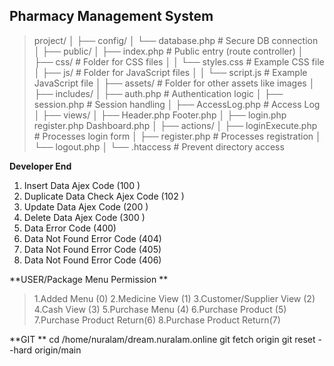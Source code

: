 ## **Pharmacy Management System**

> project/
│
├── config/
│   └── database.php        # Secure DB connection
│
├── public/
│   ├── index.php           # Public entry (route controller)
│   ├── css/                # Folder for CSS files
│   │   └── styles.css      # Example CSS file
│   ├── js/                 # Folder for JavaScript files
│   │   └── script.js       # Example JavaScript file
│   ├── assets/             # Folder for other assets like images
│
├── includes/
│   ├── auth.php            # Authentication logic
│   ├── session.php         # Session handling
│   ├── AccessLog.php       # Access Log
│
├── views/
│   ├── Header.php Footer.php
│   ├── login.php register.php Dashboard.php
│
├── actions/
│   ├── loginExecute.php           # Processes login form
│   ├── register.php        # Processes registration
│   └── logout.php
│
└── .htaccess               # Prevent directory access


**Developer End**
 1. Insert Data Ajex Code (100 )
 2. Duplicate Data Check Ajex Code (102 )
 3. Update Data  Ajex Code (200 )
 4. Delete Data  Ajex Code (300 )
 5. Data Error Code (400) 
 6. Data Not Found Error Code (404)
 7. Data Not Found Error Code (405)
 8. Data Not Found Error Code (406)

**USER/Package Menu Permission **
> 	1.Added Menu  (0)
> 	2.Medicine View (1)
> 	3.Customer/Supplier View (2)
> 	4.Cash View (3)
> 	5.Purchase Menu (4)
> 	6.Purchase Product (5)
> 	7.Purchase Product  Return(6)
> 	8.Purchase Product  Return(7)


**GIT **
cd /home/nuralam/dream.nuralam.online
git fetch origin
git reset --hard origin/main
